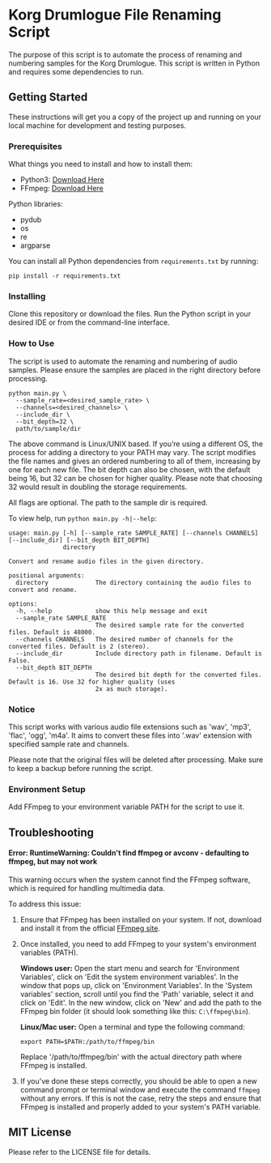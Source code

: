 # Korg Drumlogue File Renaming Script

The purpose of this script is to automate the process of renaming and numbering samples for the Korg Drumlogue. This script is written in Python and requires some dependencies to run.

## Getting Started

These instructions will get you a copy of the project up and running on your local machine for development and testing purposes.

### Prerequisites

What things you need to install and how to install them:
- Python3: [Download Here](https://www.python.org/downloads/)
- FFmpeg: [Download Here](https://ffmpeg.org/download.html)

Python libraries:
- pydub
- os
- re
- argparse

You can install all Python dependencies from `requirements.txt` by running:

```shell
pip install -r requirements.txt
```

### Installing

Clone this repository or download the files. Run the Python script in your desired IDE or from the command-line interface.

### How to Use

The script is used to automate the renaming and numbering of audio samples. Please ensure the samples are placed in the right directory before processing.

```shell
python main.py \
  --sample_rate=<desired_sample_rate> \ 
  --channels=<desired_channels> \
  --include_dir \
  --bit_depth=32 \
  path/to/sample/dir 
```
The above command is Linux/UNIX based. If you’re using a different OS, the process for adding a directory to your PATH may vary.
The script modifies the file names and gives an ordered numbering to all of them, increasing by one for each new file. The bit depth can also be chosen, with the default being 16, but 32 can be chosen for higher quality. Please note that choosing 32 would result in doubling the storage requirements.

All flags are optional. The path to the sample dir is required. 

To view help, run `python main.py -h|--help`:
```shell
usage: main.py [-h] [--sample_rate SAMPLE_RATE] [--channels CHANNELS] [--include_dir] [--bit_depth BIT_DEPTH]
               directory

Convert and rename audio files in the given directory.

positional arguments:
  directory             The directory containing the audio files to convert and rename.

options:
  -h, --help            show this help message and exit
  --sample_rate SAMPLE_RATE
                        The desired sample rate for the converted files. Default is 48000.
  --channels CHANNELS   The desired number of channels for the converted files. Default is 2 (stereo).
  --include_dir         Include directory path in filename. Default is False.
  --bit_depth BIT_DEPTH
                        The desired bit depth for the converted files. Default is 16. Use 32 for higher quality (uses
                        2x as much storage).
```

### Notice

This script works with various audio file extensions such as 'wav', 'mp3', 'flac', 'ogg', 'm4a'. It aims to convert these files into '.wav' extension with specified sample rate and channels.

Please note that the original files will be deleted after processing. Make sure to keep a backup before running the script.

### Environment Setup

Add FFmpeg to your environment variable PATH for the script to use it.

## Troubleshooting

#### Error: RuntimeWarning: Couldn't find ffmpeg or avconv - defaulting to ffmpeg, but may not work

This warning occurs when the system cannot find the FFmpeg software, which is required for handling multimedia data.

To address this issue:

1. Ensure that FFmpeg has been installed on your system. If not, download and install it from the official [FFmpeg site](https://www.ffmpeg.org/download.html).

2. Once installed, you need to add FFmpeg to your system's environment variables (PATH).

   **Windows user:**
   Open the start menu and search for 'Environment Variables', click on 'Edit the system environment variables'. In the window that pops up, click on 'Environment Variables'. In the 'System variables' section, scroll until you find the 'Path' variable, select it and click on 'Edit'. In the new window, click on 'New' and add the path to the FFmpeg bin folder (it should look something like this: `C:\ffmpeg\bin`).

   **Linux/Mac user:**
   Open a terminal and type the following command:
   ```
   export PATH=$PATH:/path/to/ffmpeg/bin
   ```
   Replace '/path/to/ffmpeg/bin' with the actual directory path where FFmpeg is installed.

3. If you've done these steps correctly, you should be able to open a new command prompt or terminal window and execute the command `ffmpeg` without any errors. If this is not the case, retry the steps and ensure that FFmpeg is installed and properly added to your system's PATH variable.

## MIT License

Please refer to the LICENSE file for details.